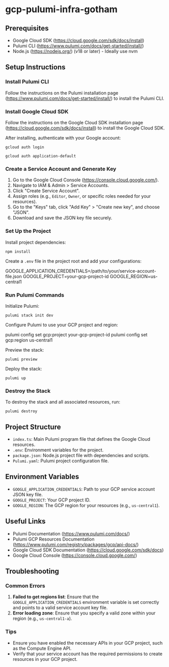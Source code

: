 # gcp-pulumi-infra-gotham

## Prerequisites

- Google Cloud SDK (https://cloud.google.com/sdk/docs/install)
- Pulumi CLI (https://www.pulumi.com/docs/get-started/install/)
- Node.js (https://nodejs.org/) (v18 or later) - Ideally use nvm

## Setup Instructions

### Install Pulumi CLI

Follow the instructions on the Pulumi installation page (https://www.pulumi.com/docs/get-started/install/) to install the Pulumi CLI.

### Install Google Cloud SDK

Follow the instructions on the Google Cloud SDK installation page (https://cloud.google.com/sdk/docs/install) to install the Google Cloud SDK.

After installing, authenticate with your Google account:

``gcloud auth login``

``gcloud auth application-default``

### Create a Service Account and Generate Key

1. Go to the Google Cloud Console (https://console.cloud.google.com/).
2. Navigate to IAM & Admin > Service Accounts.
3. Click "Create Service Account".
4. Assign roles (e.g., `Editor`, `Owner`, or specific roles needed for your resources).
5. Go to the "Keys" tab, click "Add Key" > "Create new key", and choose "JSON".
6. Download and save the JSON key file securely.

### Set Up the Project

Install project dependencies:

``npm install``

Create a `.env` file in the project root and add your configurations:

GOOGLE_APPLICATION_CREDENTIALS=/path/to/your/service-account-file.json
GOOGLE_PROJECT=your-gcp-project-id
GOOGLE_REGION=us-central1

### Run Pulumi Commands

Initialize Pulumi:

``pulumi stack init dev``

Configure Pulumi to use your GCP project and region:

pulumi config set gcp:project your-gcp-project-id
pulumi config set gcp:region us-central1


Preview the stack:

``pulumi preview``

Deploy the stack:

``pulumi up``

### Destroy the Stack

To destroy the stack and all associated resources, run:

``pulumi destroy``

## Project Structure

- `index.ts`: Main Pulumi program file that defines the Google Cloud resources.
- `.env`: Environment variables for the project.
- `package.json`: Node.js project file with dependencies and scripts.
- `Pulumi.yaml`: Pulumi project configuration file.

## Environment Variables

- `GOOGLE_APPLICATION_CREDENTIALS`: Path to your GCP service account JSON key file.
- `GOOGLE_PROJECT`: Your GCP project ID.
- `GOOGLE_REGION`: The GCP region for your resources (e.g., `us-central1`).

## Useful Links

- Pulumi Documentation (https://www.pulumi.com/docs/)
- Pulumi GCP Resources Documentation (https://www.pulumi.com/registry/packages/gcp/api-docs/)
- Google Cloud SDK Documentation (https://cloud.google.com/sdk/docs)
- Google Cloud Console (https://console.cloud.google.com/)

## Troubleshooting

### Common Errors

1. **Failed to get regions list**: Ensure that the `GOOGLE_APPLICATION_CREDENTIALS` environment variable is set correctly and points to a valid service account key file.
2. **Error loading zone**: Ensure that you specify a valid zone within your region (e.g., `us-central1-a`).

### Tips

- Ensure you have enabled the necessary APIs in your GCP project, such as the Compute Engine API.
- Verify that your service account has the required permissions to create resources in your GCP project.
